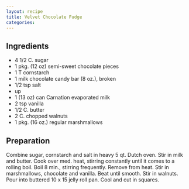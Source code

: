 ```yaml
---
layout: recipe
title: Velvet Chocolate Fudge
categories:
---
```


## Ingredients

- 4 1/2 C. sugar
- 1 pkg. (12 oz) semi-sweet chocolate pieces
- 1 T cornstarch
- 1 milk chocolate candy bar (8 oz.), broken
- 1/2 tsp salt
- up
- 1 (13 oz) can Carnation evaporated milk
- 2 tsp vanilla
- 1/2 C. butter
- 2 C. chopped walnuts
- 1 pkg. (16 oz.) regular marshmallows

## Preparation

Combine sugar, cornstarch and salt in heavy 5 qt. Dutch oven.  Stir in milk and butter.  Cook over med. heat, stirring constantly until it comes to a rolling boil.  Boil 8 min., stirring frequently.  Remove from heat.  Stir in marshmallows, chocolate and vanilla.  Beat until smooth.  Stir in walnuts.  Pour into buttered 10 x 15 jelly roll pan.  Cool and cut in squares.